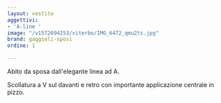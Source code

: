 ```yaml
---
layout: vestito
aggettivi:
- 'A-line '
image: "/v1572694253/viterbo/IMG_6472_qmu2ts.jpg"
brand: gaggioli-sposi
ordine: 1

---
```

Abito da sposa dall'elegante linea ad A.

Scollatura a V sul davanti e retro con importante applicazione centrale  in pizzo.
